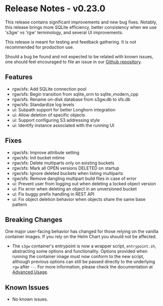 # Release Notes - v0.23.0

This release contains significant improvements and new bug fixes. Notably,
this release brings more SQLite efficiency, better consistency when we use
's3gw' vs 'rgw' terminology, and several UI improvements.

This release is meant for testing and feedback gathering. It is not recommended
for production use.

Should a bug be found and not expected to be related with known issues, one
should feel encouraged to file an issue in our
[Github repository](https://github.com/aquarist-labs/s3gw/issues/new/choose).

## Features

- rgw/sfs: Add SQLite connection pool
- rgw/sfs: Begin transition from sqlite_orm to sqlite_modern_cpp
- rgw/sfs: Rename on-disk database from s3gw.db to sfs.db
- rgw/sfs: Standardize log levels
- ui: Subpath support for better Longhorn integration
- ui: Allow deletion of specific objects
- ui: Support configuring S3 addressing style
- ui: Identify instance associated with the running UI

## Fixes

- rgw/sfs: Improve attribute setting
- rgw/sfs: Init bucket mtime
- rgw/sfs: Delete multiparts only on existing buckets
- rgw/sfs: Mark all OPEN versions DELETED on startup
- rgw/sfs: Ignore deleted buckets when listing multiparts
- rgw/sfs: Remove dangling multipart build files in case of error
- ui: Prevent user from logging out when deleting a locked object version
- ui: Fix error when deleting an object in an unversioned bucket
- ui: Fix buggy prefix handling in REST API
- ui: Fix object deletion behavior when objects share the same base pattern

## Breaking Changes

One major user-facing behavior has changed for those relying on the vanilla
container images. If you rely on the Helm Chart you should not be affected.

- The `s3gw` container's entrypoint is now a wrapper script, `entrypoint.sh`,
  abstracting some options and functionality. Options provided when running the
  container image must now conform to the new script, although previous options
  can still be passed directly to the underlying `rgw` after `--`. For more
  information, please check the documentation at [Advanced Usage][1].

## Known Issues

- No known issues.

[1]: https://s3gw-docs.readthedocs.io/en/latest/advanced-usage/
